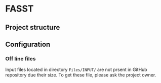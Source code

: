 
# FASST #

## Project structure ##

## Configuration ##

### Off line files ###

Input files located in directory `Files/INPUT/` are not prsent in GitHub repository due their size.
To get these file, please ask the project owner.
